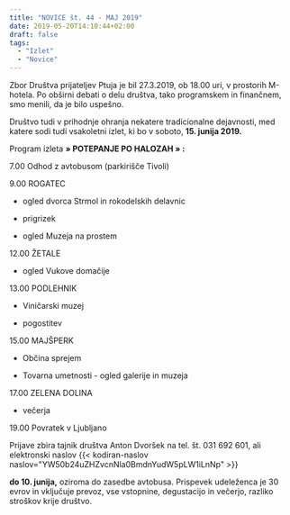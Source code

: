 ```yaml
---
title: "NOVICE št. 44 - MAJ 2019"
date: 2019-05-20T14:10:44+02:00
draft: false
tags:
  - "Izlet"
  - "Novice"
---
```


Zbor Društva prijateljev Ptuja je bil 27.3.2019,  ob 18.00 uri, v prostorih M-hotela. Po obširni debati o delu društva, tako programskem in finančnem, smo menili, da je bilo uspešno.

Društvo tudi v prihodnje ohranja nekatere tradicionalne dejavnosti, med katere sodi tudi vsakoletni izlet, ki bo v soboto, **15. junija 2019.**

Program izleta **» POTEPANJE PO HALOZAH » :**



7.00   Odhod z avtobusom (parkirišče Tivoli)

9.00   ROGATEC

- ogled dvorca Strmol in rokodelskih delavnic

- prigrizek

- ogled Muzeja na prostem

12.00         ŽETALE

- ogled Vukove domačije

13.00  PODLEHNIK

- Viničarski muzej

- pogostitev

15.00  MAJŠPERK

- Občina sprejem

- Tovarna umetnosti - ogled galerije in muzeja

17.00 ZELENA DOLINA

- večerja

19.00  Povratek v Ljubljano

Prijave zbira tajnik društva Anton Dvoršek na tel. št. 031 692 601, ali elektronski naslov
{{<  kodiran-naslov naslov="YW50b24uZHZvcnNla0BmdnYudW5pLW1iLnNp" >}}

**do 10. junija,** oziroma do zasedbe avtobusa. Prispevek udeleženca je 30 evrov in vključuje prevoz, vse vstopnine, degustacijo in večerjo, razliko stroškov krije društvo.
<!--more-->